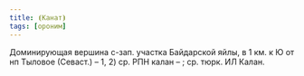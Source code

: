 ```yaml
---
title: ⦗Канат⦘
tags: [ороним]
---
```


Доминирующая вершина с-зап. участка Байдарской яйлы, в 1 км. к Ю от нп Тыловое
(Севаст.) – 1, 2) ср. РПН калан – ; ср. тюрк. ИЛ Калан.
